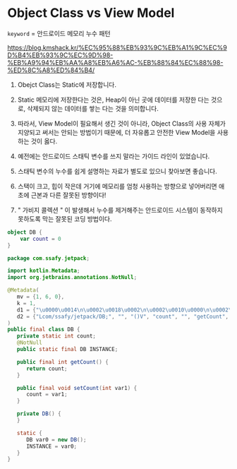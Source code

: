 # Object Class vs View Model

`keyword` = 안드로이드 메모리 누수 패턴

https://blog.kmshack.kr/%EC%95%88%EB%93%9C%EB%A1%9C%EC%9D%B4%EB%93%9C%EC%9D%98-%EB%A9%94%EB%AA%A8%EB%A6%AC-%EB%88%84%EC%88%98-%ED%8C%A8%ED%84%B4/

1. Obejct Class는 Static에 저장합니다.

2. Static 메모리에 저장한다는 것은, Heap이 아닌 곳에 데이터를 저장한 다는 것으로, 삭제되지 않는 데이터를 쌓는 다는 것을 의미합니다.

3. 따라서, View Model이 필요해서 생긴 것이 아니라, Object Class의 사용 자체가 지양되고 써서는 안되는 방법이기 때문에, 더 자유롭고 안전한 View Model을 사용하는 것이 옳다.

4. 예전에는 안드로이드 스태틱 변수를 쓰지 말라는 가이드 라인이 있었습니다.

5. 스태틱 변수의 누수를 쉽게 설명하는 자료가 별도로 있으니 찾아보면 좋습니다.

6. 스택이 크고, 힙이 작은데 거기에 메모리를 엄청 사용하는 방향으로 넣어버리면 애초에 근본과 다른 잘못된 방향이다!

7. " 가비지 콜렉션 " 이 발생해서 누수를 제거해주는 안드로이드 시스템이 동작하지 못하도록 막는 잘못된 코딩 방법이다.

```kotlin
object DB {
    var count = 0
}
```

```java
package com.ssafy.jetpack;

import kotlin.Metadata;
import org.jetbrains.annotations.NotNull;

@Metadata(
   mv = {1, 6, 0},
   k = 1,
   d1 = {"\u0000\u0014\n\u0002\u0018\u0002\n\u0002\u0010\u0000\n\u0002\b\u0002\n\u0002\u0010\b\n\u0002\b\u0005\bÆ\u0002\u0018\u00002\u00020\u0001B\u0007\b\u0002¢\u0006\u0002\u0010\u0002R\u001a\u0010\u0003\u001a\u00020\u0004X\u0086\u000e¢\u0006\u000e\n\u0000\u001a\u0004\b\u0005\u0010\u0006\"\u0004\b\u0007\u0010\b¨\u0006\t"},
   d2 = {"Lcom/ssafy/jetpack/DB;", "", "()V", "count", "", "getCount", "()I", "setCount", "(I)V", "live_data_4_debug"}
)
public final class DB {
   private static int count;
   @NotNull
   public static final DB INSTANCE;

   public final int getCount() {
      return count;
   }

   public final void setCount(int var1) {
      count = var1;
   }

   private DB() {
   }

   static {
      DB var0 = new DB();
      INSTANCE = var0;
   }
}
```
